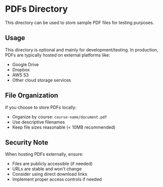 # PDFs Directory

This directory can be used to store sample PDF files for testing purposes.

## Usage

This directory is optional and mainly for development/testing. In production, PDFs are typically hosted on external platforms like:

- Google Drive
- Dropbox
- AWS S3
- Other cloud storage services

## File Organization

If you choose to store PDFs locally:
- Organize by course: `course-name/document.pdf`
- Use descriptive filenames
- Keep file sizes reasonable (< 10MB recommended)

## Security Note

When hosting PDFs externally, ensure:
- Files are publicly accessible (if needed)
- URLs are stable and won't change
- Consider using direct download links
- Implement proper access controls if needed
